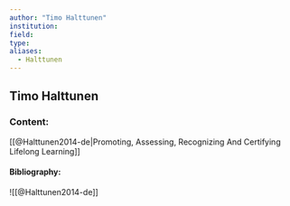 ```yaml
---
author: "Timo Halttunen"
institution:
field:
type:
aliases:
  - Halttunen
---
```


## Timo Halttunen

### Content:
[[@Halttunen2014-de|Promoting, Assessing, Recognizing And Certifying Lifelong Learning]]

#### Bibliography:

![[@Halttunen2014-de]]